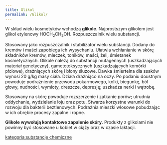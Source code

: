 ```yaml
---
title: Glikol
permalink: /Glikol/
---
```


W skład wielu kosmetyków wchodzą **glikole**. Najprostszym glikolem jest glikol etylenowy HOCH<sub>2</sub>CH<sub>2</sub>OH. Rozpuszczalnik wielu substancji.

Stosowany jako rozpuszczalnik i stabilizator wielu substancji. Dodany do kremów i maści zapobiega ich wysychaniu. Ułatwia wchłanianie w skórę składników kremów, mleczek, toników, maści, żeli, śmietanek kosmetycznych. Glikole należą do substancji mutagennych (uszkadzających materiał genetyczny), gametotoksycznych (uszkadzających komórki płciowe), drażniących skórę i błony śluzowe. Dawka śmiertelna dla ssaków wynosi 20 g/kg masy ciała. Działa drażniąco na oczy. Po podaniu doustnym powoduje podrażnienie przewodu pokarmowego, kolki, biegunkę, ból głowy, nudności, wymioty, dreszcze, depresję; uszkadza nerki i wątrobę.

Stosowany na skórę powoduje rozszerzenie i zatkanie porów; utrudnia oddychanie, wydzielanie łoju oraz potu. Stwarza korzystne warunki do rozwoju dla bakterii beztlenowych. Podrażnia mieszki włosowe pobudzając w ich obrębie procesy zapalne i ropne.

**Glikole wywołują kontaktowe zapalenie skóry**. Produkty z glikolami nie powinny być stosowane u kobiet w ciąży oraz w czasie laktacji.

[kategoria:substancje chemiczne](/atopedia/kategoria:substancje_chemiczne "wikilink")